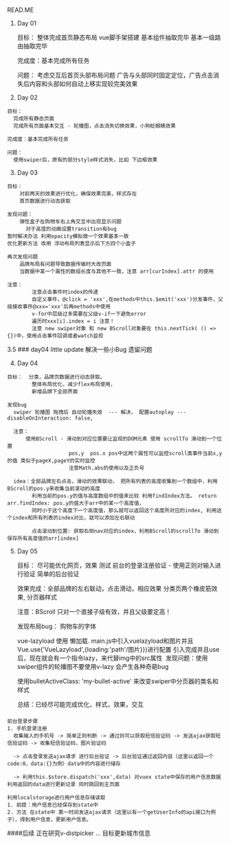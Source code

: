 READ.ME

1.  Day 01

    目标：
      整体完成首页静态布局
      vue脚手架搭建
      基本组件抽取完毕 基本一级路由抽取完毕

    完成度：基本完成所有任务

     问题：
      考虑交互后首页头部布局问题
        广告与头部同时固定定位，广告点击消失后内容和头部如何自动上移实现较完美效果

2.   Day 02

    目标：
      完成所有静态页面
      完成所有页面基本交互 - 轮播图，点击消失切换效果，小狗眨眼睛效果

    完成度：基本完成所有任务

    问题：
      使用swiper后，原有的部分style样式消失，比如 下边框效果


3.    Day 03

    目标：
        对前两天的效果进行优化，确保效果完美，样式存在
        首页数据进行动态获取

    发现问题：
        弹性盒子在购物车右上角交互中出现显示问题
          对于高度的动画设置transition有bug
    暂时解决办法 利用opacity模拟做一个效果基本一致
    优化更新方法 改用 浮动布局列表显示后下方四个小盒子

    再次发现问题
        品牌布局有问题导致数据传输时大改页面
        当数据中某一个属性的数组长度与其他不一致，注意 arr[curIndex].attr 的使用

    注意：
            注意点击事件时index的传递
            自定义事件，@click = 'xxx',在methods中this.$emit('xxx')分发事件，父级接收事件@xxx='xxx'后再methods中使用
            v-for中层级过多需要在父级v-if一下避免error
            遍历时xxx[i].index = i 注意！
            注意 new swiper对象 和 new BScroll对象要在 this.nextTick( () => {})中，使用点击事件回调或者watch监视

3.5 ###
    day04 little update  解决一些小Bug 遗留问题

4.    Day 04

    目标：  分类，品牌页数据进行动态获取。
            整体布局优化，减少flex布局使用，
            新增品牌下全部界面

    发现bug
      swiper 轮播图 拖拽后 自动轮播失效  --- 解决， 配置autoplay --- disableOnInteraction: false,

      注意：
          使用BScroll - 滑动到对应位置要让监视的DOM元素 使用 scrollTo 滑动到一个位置
                        pos,y  pos.x pos中这两个属性可以监控scroll类事件当前x,y的值 类似于pageX,pageY的实时监控
                        注意Math.abs的使用以及正负号

      idea：全部品牌左右点击，滑动的效果联动， 把所有列表的高度收集到一个数组中，利用BScroll的pos.y来收集当前滚动的高度
            利用当前的pos.y的值与高度数组中的值来比较 利用findIndex方法。 return arr.findIndex: pos.y的值大于arr中的某一个高度值，
            同时小于这个高度下一个高度值，那么就可以返回这个高度所对应的index, 利用这个index和所有列表的index对比，就可以添加左右联动

            点击滚动到位置: 获取右侧nav对应的index，利用BScroll的scrollTo 滑动到 保存所有高度值的arr[index]

5.    Day 05

      目标：
          尽可能优化网页，效果 测试
          前台的登录注册验证 - 使用正则对输入进行验证
          简单的后台验证


      效果完成：全部品牌的左右联动，点击滑动，相应效果
                分类页两个橡皮筋效果, 分页器样式

      注意：BScroll 只对一个直接子级有效，并且父级要定高！

      发现布局bug：   购物车的字体

      vue-lazyload 使用 懒加载.  main.js中引入vuelazyload和图片并且Vue.use('VueLazyload',{loading:'path'/图片}})进行配置
                                引入完成并且use后，现在就会有一个指令lazy，来代替img中的src属性 <img v-lazy="">
      发现问题：使用swiper组件的轮播图不要使用v-lazy 会产生各种奇葩bug

      使用bulletActiveClass: 'my-bullet-active' 来改变swiper中分页器的类名和样式

      总结：已经尽可能完成优化，样式，效果，交互


####
    前台登录步骤
    1. 手机登录注册
      收集输入的手机号 -> 简单正则判断 -> 通过则可以获取短信验证码 -> 发送ajax获取短信验证码 -> 收集短信验证码，图片验证码

      -> 点击登录发送ajax请求 进行后台验证 -> 后台验证通过返回内容（这里以返回一个code:0，data:{}为例）data中的内容进行储存

      -> 利用this.$store.dispatch('xxx',data) 对vuex state中保存的用户信息数据利用返回的data进行更新记录 同时跳回到主页面

    利用localstorage进行用户信息存储读取
    1. 前提：用户信息已经保存到state中
    2. 方法 在state中 第一时间发送ajax请求（这里以有一个getUserInfo的api接口为例子），得到用户信息，更新用户信息。
    

####后续
	正在研究v-distpicker ... 目标更新城市信息

